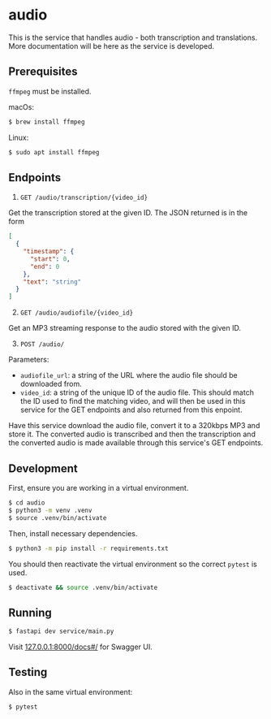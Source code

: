 # audio

This is the service that handles audio - both transcription and translations. More documentation will be here as the service is developed.

## Prerequisites

`ffmpeg` must be installed.

macOs:

```bash
$ brew install ffmpeg
```

Linux:

```bash
$ sudo apt install ffmpeg
```

## Endpoints

1. `GET /audio/transcription/{video_id}`

Get the transcription stored at the given ID. The JSON returned is in the form

```json
[
  {
    "timestamp": {
      "start": 0,
      "end": 0
    },
    "text": "string"
  }
]
```

2. `GET /audio/audiofile/{video_id}`

Get an MP3 streaming response to the audio stored with the given ID.

3. `POST /audio/`

Parameters:

* `audiofile_url`: a string of the URL where the audio file should be downloaded from.
* `video_id`: a string of the unique ID of the audio file. This should match the ID used to find the matching video, and will then be used in this service for the GET endpoints and also returned from this enpoint.

Have this service download the audio file, convert it to a 320kbps MP3 and store it. The converted audio is transcribed and then the transcription and the converted audio is made available through this service's GET endpoints.

## Development

First, ensure you are working in a virtual environment.

```bash
$ cd audio
$ python3 -m venv .venv
$ source .venv/bin/activate
```

Then, install necessary dependencies.

```bash
$ python3 -m pip install -r requirements.txt
```

You should then reactivate the virtual environment so the correct `pytest` is used.

```bash
$ deactivate && source .venv/bin/activate
```

## Running

```bash
$ fastapi dev service/main.py
```

Visit [127.0.0.1:8000/docs#/](http://127.0.0.1:8000/docs#/) for Swagger UI.

## Testing

Also in the same virtual environment:

```bash
$ pytest
```
